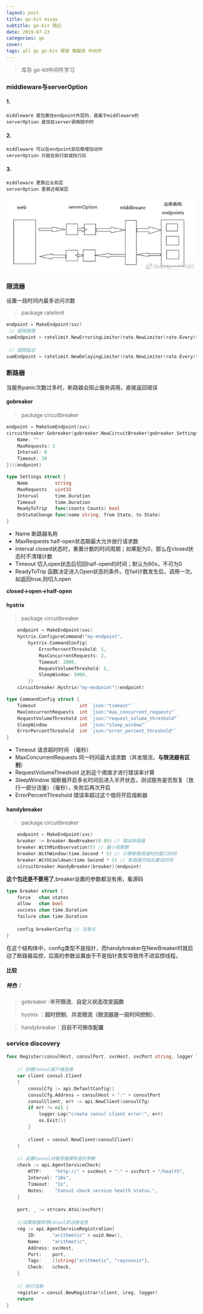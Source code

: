 ```yaml
---
layout: post
title: go-kit essay
subtitle: go-kit 随记
date: 2019-07-23
categories: go
cover: 
tags: all go go-kit 框架 微服务 中间件
---
```


> 库存 go-kit中间件学习

### middleware与serverOption
#### 1. 
```	
middleware 是包裹在endpoint外层的，是属于middleware的
serverOption 是加在server调用链中的
```
#### 2.
```
middleware 可以在endpoint前后都增加动作
serverOption 只能在执行前或执行后
```
#### 3.
```
middleware 更靠近业务层
serverOption 更靠近框架层
```

<img src="/img/gokitessay1.jpg">

### 限流器
设置一段时间内最多访问次数
> package ratelimit

```go
endpoint = MakeEndpoint(svc)
 // 超限报错
sumEndpoint = ratelimit.NewErroringLimiter(rate.NewLimiter(rate.Every(time.Second), 1))(endpoint)

 // 超限延迟	
sumEndpoint = ratelimit.NewDelayingLimiter(rate.NewLimiter(rate.Every(time.Second), 1))(endpoint)
```

### 断路器
当服务panic次数过多时，断路器会阻止服务调用，直接返回错误
#### gobreaker
> package circuitbreaker

```go
endpoint = MakeSumEndpoint(svc)
circuitbreaker.Gobreaker(gobreaker.NewCircuitBreaker(gobreaker.Settings{
    Name: ""
    MaxRequests: 1
    Interval: 0
    Timeout: 30
}))(endpoint)
```
```go
type Settings struct {
	Name          string
	MaxRequests   uint32
	Interval      time.Duration
	Timeout       time.Duration
	ReadyToTrip   func(counts Counts) bool
	OnStateChange func(name string, from State, to State)
}
```
- Name 断路器名称
- MaxRequests half-open状态期最大允许放行请求数
- Interval  closed状态时，重置计数的时间周期；如果配为0，那么在closed状态时不清理计数
- Timeout 切入open状态后切回half-open的时间；默认为60s，不可为0
- ReadyToTrip 函数决定进入Open状态的条件。在fail计数发生后，调用一次。如返回true,则切入open

**closed->open->half-open**

#### hystrix
> package circuitbreaker

```go
    endpoint = MakeEndpoint(svc)
	hystrix.ConfigureCommand("my-endpoint",   
        hystrix.CommandConfig{
            ErrorPercentThreshold: 5,
		    MaxConcurrentRequests: 2,
		    Timeout: 2000,
		    RequestVolumeThreshold: 5,
		    SleepWindow: 5000,
        })
    circuitbreaker.Hystrix("my-endpoint")(endpoint)
```
```go
type CommandConfig struct {
	Timeout                int `json:"timeout"`
	MaxConcurrentRequests  int `json:"max_concurrent_requests"`
	RequestVolumeThreshold int `json:"request_volume_threshold"`
	SleepWindow            int `json:"sleep_window"`
	ErrorPercentThreshold  int `json:"error_percent_threshold"`
}
```
- Timeout  请求超时时间 （毫秒）
- MaxConcurrentRequests  同一时间最大请求数（并发限流，**与限流器有区别**）
- RequestVolumeThreshold  达到这个阈值才进行错误率计算
- SleepWindow  熔断器开启多长时间后进入半开状态，测试服务是否恢复（放行一部分流量）（毫秒），失败后再次开启
- ErrorPercentThreshold 错误率超过这个值将开启熔断器

#### handybreaker
> package circuitbreaker

```go
    endpoint = MakeEndpoint(svc)
	breaker := breaker.NewBreaker(0.05) // 错误率阈值
	breaker.WithMinObservation(5) // 最小观察数
	breaker.WithWindow(time.Second * 5) // 计算断路阈值时的窗口时间
	breaker.WithCooldown(time.Second * 5) // 断路器开启后重试时间
    circuitbreaker.HandyBreaker(breaker)(endpoint)
```
**这个包还是不要用了**,breaker设置的参数都没有用，看源码
```go
type breaker struct {
	force   chan states
	allow   chan bool
	success chan time.Duration
	failure chan time.Duration

	config breakerConfig // 注意点
}
```
在这个结构体中，config类型不是指针，而handybreaker在NewBreaker时就启动了断路器监控，后面的参数设置由于不是指针类型导致传不进监控线程。

#### 比较
##### 特色：
> gobreaker :**半开限流**、**自定义状态改变函数**

> hystrix ：**超时控制**、**并发限流（限流器是一段时间控制）**、

> handybreaker：**目前不可修改配置**

### service discovery
```go
func Register(consulHost, consulPort, svcHost, svcPort string, logger log.Logger) (registar sd.Registrar) {

	// 创建Consul客户端连接
	var client consul.Client
	{
		consulCfg := api.DefaultConfig()
		consulCfg.Address = consulHost + ":" + consulPort
		consulClient, err := api.NewClient(consulCfg)
		if err != nil {
			logger.Log("create consul client error:", err)
			os.Exit(1)
		}

		client = consul.NewClient(consulClient)
	}

	// 设置Consul对服务健康检查的参数
	check := api.AgentServiceCheck{
		HTTP:     "http://" + svcHost + ":" + svcPort + "/health",
		Interval: "10s",
		Timeout:  "1s",
		Notes:    "Consul check service health status.",
	}

	port, _ := strconv.Atoi(svcPort)

	//设置微服务想Consul的注册信息
	reg := api.AgentServiceRegistration{
		ID:      "arithmetic" + uuid.New(),
		Name:    "arithmetic",
		Address: svcHost,
		Port:    port,
		Tags:    []string{"arithmetic", "raysonxin"},
		Check:   &check,
	}

	// 执行注册
	registar = consul.NewRegistrar(client, &reg, logger)
	return
}
```